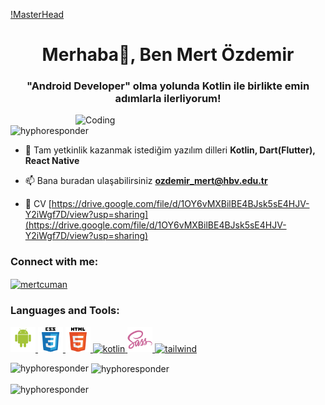 [!MasterHead](https://mir-s3-cdn-cf.behance.net/project_modules/1400/6c0f9b95746151.5e9ecde69599e.gif)
<h1 align="center">Merhaba👋, Ben Mert Özdemir</h1>
<h3 align="center">"Android Developer" olma yolunda Kotlin ile birlikte emin adımlarla ilerliyorum!</h3>
<img align="right" alt="Coding" width="400" src="[https://i.gifer.com/Vqes.gif](https://media.tenor.com/LMpVMsVPmVEAAAAC/mobile-application-digital-marketing.gif)">

<p align="left"> <img src="https://komarev.com/ghpvc/?username=hyphoresponder&label=Profile%20views&color=0e75b6&style=flat" alt="hyphoresponder" /> </p>

- 🌱 Tam yetkinlik kazanmak istediğim yazılım dilleri **Kotlin, Dart(Flutter), React Native**

- 📫 Bana buradan ulaşabilirsiniz **ozdemir_mert@hbv.edu.tr**

- 📄 CV [https://drive.google.com/file/d/1OY6vMXBilBE4BJsk5sE4HJV-Y2iWgf7D/view?usp=sharing](https://drive.google.com/file/d/1OY6vMXBilBE4BJsk5sE4HJV-Y2iWgf7D/view?usp=sharing)

<h3 align="left">Connect with me:</h3>
<p align="left">
<a href="https://linkedin.com/in/mertcuman" target="blank"><img align="center" src="https://raw.githubusercontent.com/rahuldkjain/github-profile-readme-generator/master/src/images/icons/Social/linked-in-alt.svg" alt="mertcuman" height="30" width="40" /></a>
</p>

<h3 align="left">Languages and Tools:</h3>
<p align="left"> <a href="https://developer.android.com" target="_blank" rel="noreferrer"> <img src="https://raw.githubusercontent.com/devicons/devicon/master/icons/android/android-original-wordmark.svg" alt="android" width="40" height="40"/> </a> <a href="https://www.w3schools.com/css/" target="_blank" rel="noreferrer"> <img src="https://raw.githubusercontent.com/devicons/devicon/master/icons/css3/css3-original-wordmark.svg" alt="css3" width="40" height="40"/> </a> <a href="https://www.w3.org/html/" target="_blank" rel="noreferrer"> <img src="https://raw.githubusercontent.com/devicons/devicon/master/icons/html5/html5-original-wordmark.svg" alt="html5" width="40" height="40"/> </a> <a href="https://kotlinlang.org" target="_blank" rel="noreferrer"> <img src="https://www.vectorlogo.zone/logos/kotlinlang/kotlinlang-icon.svg" alt="kotlin" width="40" height="40"/> </a> <a href="https://sass-lang.com" target="_blank" rel="noreferrer"> <img src="https://raw.githubusercontent.com/devicons/devicon/master/icons/sass/sass-original.svg" alt="sass" width="40" height="40"/> </a> <a href="https://tailwindcss.com/" target="_blank" rel="noreferrer"> <img src="https://www.vectorlogo.zone/logos/tailwindcss/tailwindcss-icon.svg" alt="tailwind" width="40" height="40"/> </a> </p>

<p><img align="left" src="https://github-readme-stats.vercel.app/api/top-langs?username=hyphoresponder&show_icons=true&locale=en&layout=compact" alt="hyphoresponder" /></p>

<p>&nbsp;<img align="center" src="https://github-readme-stats.vercel.app/api?username=hyphoresponder&show_icons=true&locale=en" alt="hyphoresponder" /></p>

<p><img align="center" src="https://github-readme-streak-stats.herokuapp.com/?user=hyphoresponder&" alt="hyphoresponder" /></p>
